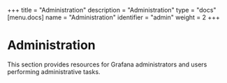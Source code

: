 +++
title = "Administration"
description = "Administration"
type = "docs"
[menu.docs]
name = "Administration"
identifier = "admin"
weight = 2
+++

# Administration

This section provides resources for Grafana administrators and users performing administrative tasks.
